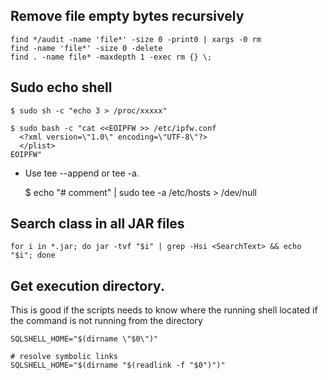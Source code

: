 ## Remove file empty bytes recursively

    find */audit -name 'file*' -size 0 -print0 | xargs -0 rm
    find -name 'file*' -size 0 -delete
    find . -name file* -maxdepth 1 -exec rm {} \;
    
## Sudo echo shell

    $ sudo sh -c "echo 3 > /proc/xxxxx"
    
    $ sudo bash -c "cat <<EOIPFW >> /etc/ipfw.conf
      <?xml version=\"1.0\" encoding=\"UTF-8\"?>
      </plist>
    EOIPFW"

- Use tee --append or tee -a.

    $ echo "# comment" |  sudo tee -a /etc/hosts > /dev/null
    
## Search class in all JAR files

    for i in *.jar; do jar -tvf "$i" | grep -Hsi <SearchText> && echo "$i"; done
    

## Get execution directory.  

This is good if the scripts needs to know where the running shell located if the 
command is not running from the directory    
    
    SQLSHELL_HOME="$(dirname \"$0\")"
    
    # resolve symbolic links
    SQLSHELL_HOME="$(dirname "$(readlink -f "$0")")"
